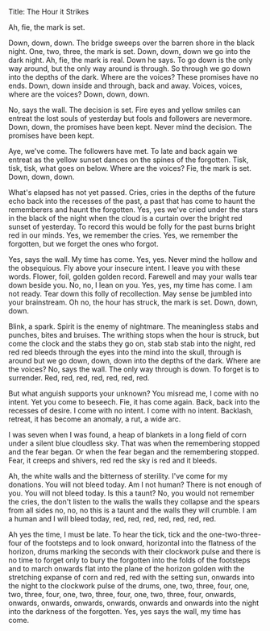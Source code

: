 Title: The Hour it Strikes

Ah, fie, the mark is set.

Down, down, down. The bridge sweeps over the barren shore in the black night. One, two, three, the mark is set. Down, down, down we go into the dark night. Ah, fie, the mark is real. Down he says. To go down is the only way around, but the only way around is through. So through we go down into the depths of the dark. Where are the voices? These promises have no ends. Down, down inside and through, back and away. Voices, voices, where are the voices? Down, down, down.

No, says the wall. The decision is set. Fire eyes and yellow smiles can entreat the lost souls of yesterday but fools and followers are nevermore. Down, down, the promises have been kept. Never mind the decision. The promises have been kept.

Aye, we've come. The followers have met. To late and back again we entreat as the yellow sunset dances on the spines of the forgotten. Tisk, tisk, tisk, what goes on below. Where are the voices? Fie, the mark is set. Down, down, down.

What's elapsed has not yet passed. Cries, cries in the depths of the future echo back into the recesses of the past, a past that has come to haunt the rememberers and haunt the forgotten. Yes, yes we've cried under the stars in the black of the night when the cloud is a curtain over the bright red sunset of yesterday. To record this would be folly for the past burns bright red in our minds. Yes, we remember the cries. Yes, we remember the forgotten, but we forget the ones who forgot.

Yes, says the wall. My time has come. Yes, yes. Never mind the hollow and the obsequious. Fly above your insecure intent. I leave you with these words. Flower, foil, golden golden record. Farewell and may your walls tear down beside you. No, no, I lean on you. Yes, yes, my time has come. I am not ready. Tear down this folly of recollection. May sense be jumbled into your brainstream. Oh no, the hour has struck, the mark is set. Down, down, down.

Blink, a spark. Spirit is the enemy of nightmare. The meaningless stabs and punches, bites and bruises. The writhing stops when the hour is struck, but come the clock and the stabs they go on, stab stab stab into the night, red red red bleeds through the eyes into the mind into the skull, through is around but we go down, down, down into the depths of the dark. Where are the voices? No, says the wall. The only way through is down. To forget is to surrender. Red, red, red, red, red, red, red.

But what anguish supports your unknown? You misread me, I come with no intent. Yet you come to beseech. Fie, it has come again. Back, back into the recesses of desire. I come with no intent. I come with no intent. Backlash, retreat, it has become an anomaly, a rut, a wide arc.

I was seven when I was found, a heap of blankets in a long field of corn under a silent blue cloudless sky. That was when the remembering stopped and the fear began. Or when the fear began and the remembering stopped. Fear, it creeps and shivers, red red the sky is red and it bleeds.

Ah, the white walls and the bitterness of sterility. I've come for my donations. You will not bleed today. Am I not human? There is not enough of you. You will not bleed today. Is this a taunt? No, you would not remember the cries, the don't listen to the walls the walls they collapse and the spears from all sides no, no, no this is a taunt and the walls they will crumble. I am a human and I will bleed today, red, red, red, red, red, red, red.

Ah yes the time, I must be late. To hear the tick, tick and the one-two-three-four of the footsteps and to look onward, horizontal into the flatness of the horizon, drums marking the seconds with their clockwork pulse and there is no time to forget only to bury the forgotten into the folds of the footsteps and to march onwards flat into the plane of the horizon golden with the stretching expanse of corn and red, red with the setting sun, onwards into the night to the clockwork pulse of the drums, one, two, three, four, one, two, three, four, one, two, three, four, one, two, three, four, onwards, onwards, onwards, onwards, onwards, onwards and onwards into the night into the darkness of the forgotten. Yes, yes says the wall, my time has come.
